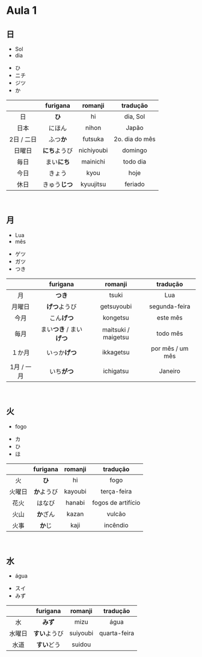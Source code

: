 # Aula 1


## 日

<ul><li>Sol</li><li>dia</li></ul>

<ul><li>ひ</li><li>ニチ</li><li>ジツ</li><li>か</li></ul>

|  | furigana | romanji | tradução |
|:---:|:---:|:---:|:---:|
| 日 | **ひ** | hi | dia, Sol |
| 日本 | にほん | nihon | Japão |
| 2日 / 二日 | ふつ**か** | futsuka | 2o. dia do mês |
| 日曜日 | **にち**ようび | nichiyoubi | domingo |
| 毎日 | まい**にち** | mainichi | todo dia |
| 今日 | きょう | kyou | hoje |
| 休日 | きゅう**じつ** | kyuujitsu  | feriado |

<br>


## 月
<ul><li>Lua</li><li>mês</li></ul>

<ul><li>ゲツ</li><li>ガツ</li><li>つき</li></ul>

|  | furigana | romanji | tradução |
|:---:|:---:|:---:|:---:|
| 月 | **つき** | tsuki | Lua |
| 月曜日 | **げつ**ようび | getsuyoubi | segunda-feira |
| 今月 | こん**げつ** | kongetsu | este mês |
| 毎月 | まい**つき** / まい**げつ** | maitsuki / maigetsu | todo mês |
| １か月 | いっか**げつ** | ikkagetsu | por mês / um mês |
| 1月 / 一月 | いち**がつ** | ichigatsu | Janeiro |

<br>


## 火
- fogo

<ul><li>カ</li><li>ひ</li><li>ほ</li></ul>

|  | furigana | romanji | tradução |
|:---:|:---:|:---:|:---:|
| 火 | **ひ** | hi | fogo |
| 火曜日 | **か**ようび | kayoubi | terça-feira |
| 花火 | はなび | hanabi | fogos de artifício |
| 火山 | **か**ざん | kazan | vulcão |
| 火事 | **か**じ | kaji | incêndio |

<br>


## 水
- água

<ul><li>スイ</li><li>みず</li></ul>

|  | furigana | romanji | tradução |
|:---:|:---:|:---:|:---:|
| 水 | **みず** | mizu | água |
| 水曜日 | **すい**ようび | suiyoubi | quarta-feira |
|水道 | **すい**どう | suidou |  |